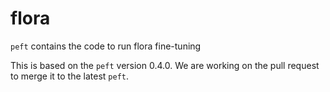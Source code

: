 # flora

`peft` contains the code to run flora fine-tuning

This is based on the `peft` version 0.4.0. We are working on the pull request to merge it to the latest `peft`.

